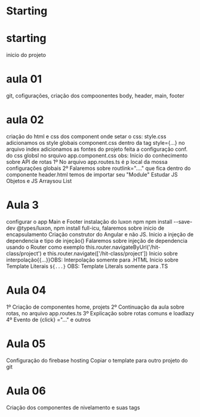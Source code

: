 # Starting

# starting 
inicio do projeto 

# aula 01
git, cofigurações, criação dos compoonentes body, header, main, footer 

# aula 02
criação do html e css dos component
onde setar o css:
style.css adicionamos os style globais
component.css
dentro da tag style={...}
no arquivo index adicionamos as fontes do projeto
feita a configuração conf. do css globsl no srquivo app.component.css
obs: Inicio do conhecimento sobre API de rotas
1º No arquivo app.routes.ts é p local da mossa configurações globais
2º Falaremos sobre routlink="...." que fica dentro do componente header.html
temos de importar seu "Module"
Estudar JS Objetos e JS Arraysou List

# Aula 3 
configurar o app Main e Footer
instalação do luxon npm npm install --save-dev @types/luxon, npm install full-icu, falaremos sobre inicio de encapsulamento 
Criação construtor do Angular e não JS.
Inicio a injeção de dependencia e tipo de injeção()
Falaremos sobre injeção de dependencia usando o Router como exemplo this.router.navigateByUrl('/hit-class/project') e this.router.navigate(['/hit-class/project'])
Inicio sobre interpolação{{...}}OBS: Interpolação somente para .HTML 
Inicio sobre Template Literais `${...}` OBS: Template Literals somente para .TS

# Aula 04
1º Criação de componentes home, projets
2º Continuação da aula sobre rotas, no arquivo app.routes.ts
3º Explicação sobre rotas comuns e loadlazy
4º Evento de {click} ="..." e outros

# Aula 05
Configuração do firebase hosting 
Copiar o template para outro projeto do git

# Aula 06
Criação dos componentes de nivelamento e suas tags